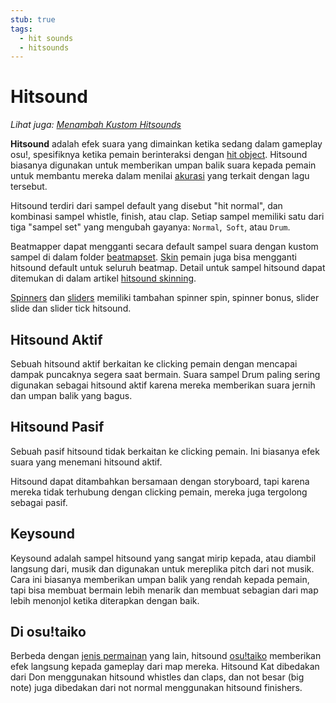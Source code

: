 ```yaml
---
stub: true
tags:
  - hit sounds
  - hitsounds
---
```


# Hitsound

*Lihat juga: [Menambah Kustom Hitsounds](/wiki/Guides/Adding_Custom_Hitsounds)*

**Hitsound** adalah efek suara yang dimainkan ketika sedang dalam gameplay osu!, spesifiknya ketika pemain berinteraksi dengan [hit object](/wiki/Hit_Objects). Hitsound biasanya digunakan untuk memberikan umpan balik suara kepada pemain untuk membantu mereka dalam menilai [akurasi](/wiki/Accuracy/) yang terkait dengan lagu tersebut.

Hitsound terdiri dari sampel default yang disebut "hit normal", dan kombinasi sampel whistle, finish, atau clap. Setiap sampel memiliki satu dari tiga "sampel set" yang mengubah gayanya: `Normal`,` Soft`, atau `Drum`.

Beatmapper dapat mengganti secara default sampel suara dengan kustom sampel di dalam folder [beatmapset](/wiki/Beatmaps/Beatmapsets). [Skin](/wiki/Skinning) pemain juga bisa mengganti hitsound default untuk seluruh beatmap. Detail untuk sampel hitsound dapat ditemukan di dalam artikel [hitsound skinning](/wiki/Skinnning/Sounds#hitsounds).

[Spinners](/wiki/Hit_object/Spinner) dan [sliders](/wiki/Hit_object/Slider) memiliki tambahan spinner spin, spinner bonus, slider slide dan slider tick hitsound.

## Hitsound Aktif

Sebuah hitsound aktif berkaitan ke clicking pemain dengan mencapai dampak puncaknya segera saat bermain. Suara sampel Drum paling sering digunakan sebagai hitsound aktif karena mereka memberikan suara jernih dan umpan balik yang bagus.

## Hitsound Pasif

Sebuah pasif hitsound tidak berkaitan ke clicking pemain. Ini biasanya efek suara yang menemani hitsound aktif.

Hitsound dapat ditambahkan bersamaan dengan storyboard, tapi karena mereka tidak terhubung dengan clicking pemain, mereka juga tergolong sebagai pasif.

## Keysound

Keysound adalah sampel hitsound yang sangat mirip kepada, atau diambil langsung dari, musik dan digunakan untuk mereplika pitch dari not musik. Cara ini biasanya memberikan umpan balik yang rendah kepada pemain, tapi bisa membuat bermain lebih menarik dan membuat sebagian dari map lebih menonjol ketika diterapkan dengan baik.

## Di osu!taiko

Berbeda dengan [jenis permainan](/wiki/Game_mode) yang lain, hitsound [osu!taiko](/wiki/Game_mode/osu!taiko) memberikan efek langsung kepada gameplay dari map mereka. Hitsound Kat dibedakan dari Don menggunakan hitsound whistles dan claps, dan not besar (big note) juga dibedakan dari not normal menggunakan hitsound finishers.
